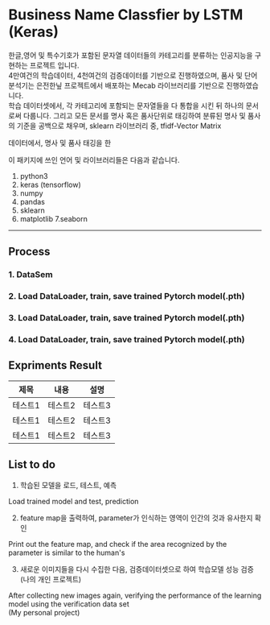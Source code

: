 # Business Name Classfier by LSTM (Keras) 

한글,영어 및 특수기호가 포함된 문자열 데이터들의 카테고리를 분류하는 인공지능을 구현하는 프로젝트 입니다.   
4만여건의 학습데이터, 4천여건의 검증데이터를 기반으로 진행하였으며, 품사 및 단어 분석기는 은전한닢 프로젝트에서 배포하는 Mecab 라이브러리를 기반으로 진행하였습니다.   
학습 데이터셋에서, 각 카테고리에 포함되는 문자열들을 다 통합을 시킨 뒤 하나의 문서로써 다룹니다. 그리고 모든 문서를 명사 혹은 품사단위로 태깅하여 분류된 명사 및 품사의 기준을 공백으로 채우며, sklearn 라이브러리 중, tfidf-Vector Matrix 

데이터에서, 명사 및 품사 태깅을 한 

이 패키지에 쓰인 언어 및 라이브러리들은 다음과 같습니다.   

1. python3   
2. keras (tensorflow)
3. numpy   
4. pandas   
5. sklearn
6. matplotlib
7.seaborn


* * *


## Process   


### 1. DataSem 


   


### 2. Load DataLoader, train, save trained Pytorch model(.pth)   
   


### 3. Load DataLoader, train, save trained Pytorch model(.pth)  


### 4. Load DataLoader, train, save trained Pytorch model(.pth)  


## Expriments Result  

|제목|내용|설명|
|------|---|---|
|테스트1|테스트2|테스트3|
|테스트1|테스트2|테스트3|
|테스트1|테스트2|테스트3|






## List to do
1. 학습된 모델을 로드, 테스트, 예측   

Load trained model and test, prediction   

2. feature map을 출력하여, parameter가 인식하는 영역이 인간의 것과 유사한지 확인   

Print out the feature map, and check if the area recognized by the parameter is similar to the human's   

3. 새로운 이미지들을 다시 수집한 다음, 검증데이터셋으로 하여 학습모델 성능 검증 (나의 개인 프로젝트)   

After collecting new images again, verifying the performance of the learning model using the verification data set   
(My personal project)   


